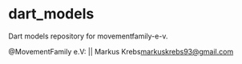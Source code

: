 # dart_models

Dart models repository for movementfamily-e-v.






@MovementFamily e.V: || Markus Krebs<markuskrebs93@gmail.com>